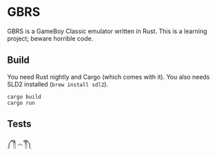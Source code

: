 # GBRS

GBRS is a GameBoy Classic emulator written in Rust. This is a learning project;
beware horrible code.

## Build

You need Rust nightly and Cargo (which comes with it). You also needs SLD2
installed (`brew install sdl2`).

    cargo build
    cargo run

## Tests

༼ ༎ຶ ෴ ༎ຶ༽
